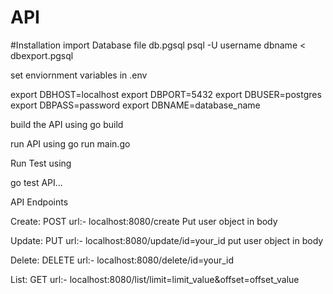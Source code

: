 # API

#Installation
import Database file db.pgsql
psql -U username dbname < dbexport.pgsql

set enviornment variables in .env

export DBHOST=localhost
export DBPORT=5432
export DBUSER=postgres
export DBPASS=password
export DBNAME=database_name

build the API using 
go build

run API using
go run main.go

Run Test using

go test API...

API Endpoints

Create:
POST  url:-  localhost:8080/create
Put user object in body

Update:
PUT  url:- localhost:8080/update/id=your_id
put user object in body

Delete:
DELETE url:- localhost:8080/delete/id=your_id

List:
GET   url:-  localhost:8080/list/limit=limit_value&offset=offset_value
